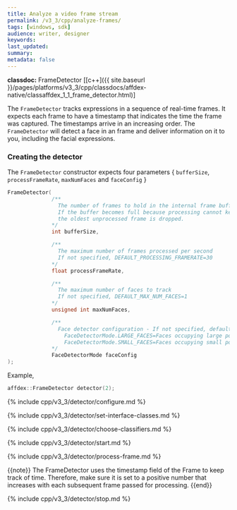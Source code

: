 ```yaml
---
title: Analyze a video frame stream
permalink: /v3_3/cpp/analyze-frames/
tags: [windows, sdk]
audience: writer, designer
keywords:
last_updated:
summary:
metadata: false
---
```

**classdoc:** FrameDetector [[c++]({{ site.baseurl }}/pages/platforms/v3_3/cpp/classdocs/affdex-native/classaffdex_1_1_frame_detector.html)]

The ```FrameDetector``` tracks expressions in a sequence of real-time frames. It expects each frame to have a timestamp that indicates the time the frame was captured. The timestamps arrive in an increasing order. The ```FrameDetector``` will detect a face in an frame and deliver information on it to you, including the facial expressions.

### Creating the detector
The ```FrameDetector``` constructor expects four parameters { `bufferSize`, `processFrameRate`, `maxNumFaces` and `faceConfig` }

```cpp
FrameDetector(
              /**
                The number of frames to hold in the internal frame buffer for processing
                If the buffer becomes full because processing cannot keep up with the supply of frames,
                the oldest unprocessed frame is dropped.
              */
              int bufferSize,

              /**
                The maximum number of frames processed per second
                If not specified, DEFAULT_PROCESSING_FRAMERATE=30
              */
              float processFrameRate,

              /**
                The maximum number of faces to track
                If not specified, DEFAULT_MAX_NUM_FACES=1
              */
              unsigned int maxNumFaces,

              /**
                Face detector configuration - If not specified, defaults to FaceDetectorMode.LARGE_FACES
                  FaceDetectorMode.LARGE_FACES=Faces occupying large portions of the frame
                  FaceDetectorMode.SMALL_FACES=Faces occupying small portions of the frame
              */
              FaceDetectorMode faceConfig
);
```

Example,

```cpp
affdex::FrameDetector detector(2);
```
{% include cpp/v3_3/detector/configure.md %}

{% include cpp/v3_3/detector/set-interface-classes.md %}

{% include cpp/v3_3/detector/choose-classifiers.md %}

{% include cpp/v3_3/detector/start.md %}

{% include cpp/v3_3/detector/process-frame.md %}

{{note}} The FrameDetector uses the timestamp field of the Frame to keep track of time. Therefore, make sure it is set to a positive number that increases with each subsequent frame passed for processing. {{end}}

{% include cpp/v3_3/detector/stop.md %}
